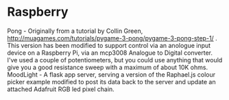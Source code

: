 Raspberry
=========

Pong - Originally from a tutorial by Collin Green, http://muagames.com/tutorials/pygame-3-pong/pygame-3-pong-step-1/ .  This version has been modified to support control via an anologue input device on a Raspberry Pi, via an mcp3008 Analogue to Digital converter.  I've used a couple of potentiometers, but you could use anything that would give you a good resistance sweep with a maximum of about 10K ohms. 
MoodLight - A flask app server, serving a version of the Raphael.js colour picker example modified to post its data back to the server and update an attached Adafruit RGB led pixel chain.